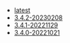 <!-- 这里是镜像的【Tag】信息，通过命令维护，详情参考：https://github.com/quicklyon/template-toolkit -->
- [latest](https://github.com/Bubka/2FAuth/releases)
- [3.4.2-20230208](https://github.com/Bubka/2FAuth/releases/tag/v3.4.2)
- [3.4.1-20221129](https://github.com/Bubka/2FAuth/releases/tag/v3.4.1)
- [3.4.0-20221021](https://github.com/Bubka/2FAuth/releases/tag/v3.4.0)
